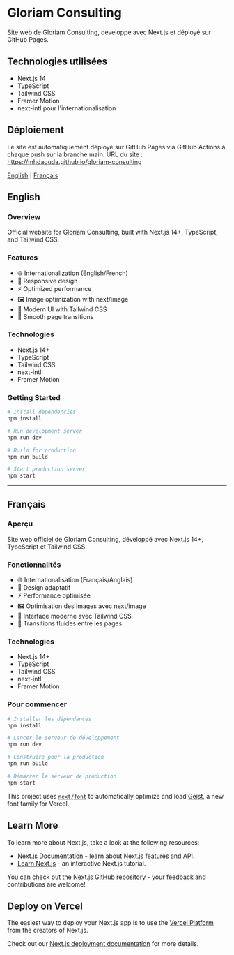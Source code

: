 # Gloriam Consulting

Site web de Gloriam Consulting, développé avec Next.js et déployé sur GitHub Pages.

## Technologies utilisées

- Next.js 14
- TypeScript
- Tailwind CSS
- Framer Motion
- next-intl pour l'internationalisation

## Déploiement

Le site est automatiquement déployé sur GitHub Pages via GitHub Actions à chaque push sur la branche main.
URL du site : https://mhdaouda.github.io/gloriam-consulting

[English](#english) | [Français](#français)

## English

### Overview
Official website for Gloriam Consulting, built with Next.js 14+, TypeScript, and Tailwind CSS.

### Features
- 🌐 Internationalization (English/French)
- 📱 Responsive design
- ⚡ Optimized performance
- 🖼️ Image optimization with next/image
- 🎨 Modern UI with Tailwind CSS
- 🔄 Smooth page transitions

### Technologies
- Next.js 14+
- TypeScript
- Tailwind CSS
- next-intl
- Framer Motion

### Getting Started
```bash
# Install dependencies
npm install

# Run development server
npm run dev

# Build for production
npm run build

# Start production server
npm start
```

---

## Français

### Aperçu
Site web officiel de Gloriam Consulting, développé avec Next.js 14+, TypeScript et Tailwind CSS.

### Fonctionnalités
- 🌐 Internationalisation (Français/Anglais)
- 📱 Design adaptatif
- ⚡ Performance optimisée
- 🖼️ Optimisation des images avec next/image
- 🎨 Interface moderne avec Tailwind CSS
- 🔄 Transitions fluides entre les pages

### Technologies
- Next.js 14+
- TypeScript
- Tailwind CSS
- next-intl
- Framer Motion

### Pour commencer
```bash
# Installer les dépendances
npm install

# Lancer le serveur de développement
npm run dev

# Construire pour la production
npm run build

# Démarrer le serveur de production
npm start
```

This project uses [`next/font`](https://nextjs.org/docs/app/building-your-application/optimizing/fonts) to automatically optimize and load [Geist](https://vercel.com/font), a new font family for Vercel.

## Learn More

To learn more about Next.js, take a look at the following resources:

- [Next.js Documentation](https://nextjs.org/docs) - learn about Next.js features and API.
- [Learn Next.js](https://nextjs.org/learn) - an interactive Next.js tutorial.

You can check out [the Next.js GitHub repository](https://github.com/vercel/next.js) - your feedback and contributions are welcome!

## Deploy on Vercel

The easiest way to deploy your Next.js app is to use the [Vercel Platform](https://vercel.com/new?utm_medium=default-template&filter=next.js&utm_source=create-next-app&utm_campaign=create-next-app-readme) from the creators of Next.js.

Check out our [Next.js deployment documentation](https://nextjs.org/docs/app/building-your-application/deploying) for more details.
